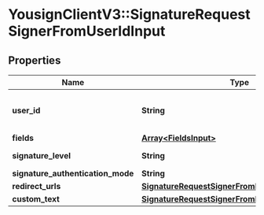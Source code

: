 # YousignClientV3::SignatureRequestSignerFromUserIdInput

## Properties
Name | Type | Description | Notes
------------ | ------------- | ------------- | -------------
**user_id** | **String** | Create signer from an existing user | 
**fields** | [**Array&lt;FieldsInput&gt;**](FieldsInput.md) |  | [optional] 
**signature_level** | **String** |  | [default to &#x27;electronic_signature&#x27;]
**signature_authentication_mode** | **String** |  | [optional] 
**redirect_urls** | [**SignatureRequestSignerFromInfoInputRedirectUrls**](SignatureRequestSignerFromInfoInputRedirectUrls.md) |  | [optional] 
**custom_text** | [**SignatureRequestSignerFromInfoInputCustomText**](SignatureRequestSignerFromInfoInputCustomText.md) |  | [optional] 

